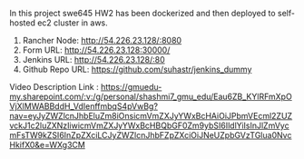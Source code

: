 In this project swe645 HW2 has been dockerized and then deployed to self-hosted ec2 cluster in aws.


1.	Rancher Node: http://54.226.23.128/:8080
2.	Form URL: http://54.226.23.128:30000/
3.	Jenkins URL: http://54.226.23.128/:80
4.	Github Repo URL: https://github.com/suhastr/jenkins_dummy


Video Description Link : https://gmuedu-my.sharepoint.com/:v:/g/personal/shashmi7_gmu_edu/Eau6ZB_KYlRFmXpOVjXlMWABBddH_VdIenffmbqS4pVwBg?nav=eyJyZWZlcnJhbEluZm8iOnsicmVmZXJyYWxBcHAiOiJPbmVEcml2ZUZvckJ1c2luZXNzIiwicmVmZXJyYWxBcHBQbGF0Zm9ybSI6IldlYiIsInJlZmVycmFsTW9kZSI6InZpZXciLCJyZWZlcnJhbFZpZXciOiJNeUZpbGVzTGlua0NvcHkifX0&e=WXg3CM